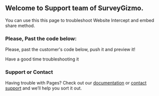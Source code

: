 ## Welcome to Support team of SurveyGizmo. 

You can use this this page to troubleshoot Website Intercept and embed share method. 

### Please, Past the code below: 

Please, past the customer's code below, push it and preview it! 


Have a good time troubleshooting it 



### Support or Contact

Having trouble with Pages? Check out our [documentation](https://help.github.com/categories/github-pages-basics/) or [contact support](https://github.com/contact) and we’ll help you sort it out.
